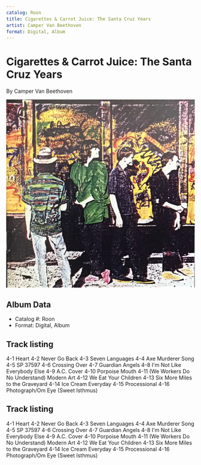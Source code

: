 ```yaml
---
catalog: Roon
title: Cigarettes & Carrot Juice: The Santa Cruz Years
artist: Camper Van Beethoven
format: Digital, Album
---
```


# Cigarettes & Carrot Juice: The Santa Cruz Years

By Camper Van Beethoven

![](../../assets/albumcovers/Camper_Van_Beethoven-Cigarettes_and_Carrot_Juice-_The_Santa_Cruz_Years.png)

## Album Data

- Catalog #: Roon
- Format: Digital, Album


## Track listing


4-1 Heart
4-2 Never Go Back
4-3 Seven Languages
4-4 Axe Murderer Song
4-5 SP 37597
4-6 Crossing Over
4-7 Guardian Angels
4-8 I'm Not Like Everybody Else
4-9 A.C. Cover
4-10 Porpoise Mouth
4-11 (We Workers Do No Understand) Modern Art
4-12 We Eat Your Children
4-13 Six More Miles to the Graveyard
4-14 Ice Cream Everyday
4-15 Processional
4-16 Photograph/Om Eye (Sweet Isthmus)


## Track listing


4-1 Heart
4-2 Never Go Back
4-3 Seven Languages
4-4 Axe Murderer Song
4-5 SP 37597
4-6 Crossing Over
4-7 Guardian Angels
4-8 I'm Not Like Everybody Else
4-9 A.C. Cover
4-10 Porpoise Mouth
4-11 (We Workers Do No Understand) Modern Art
4-12 We Eat Your Children
4-13 Six More Miles to the Graveyard
4-14 Ice Cream Everyday
4-15 Processional
4-16 Photograph/Om Eye (Sweet Isthmus)

